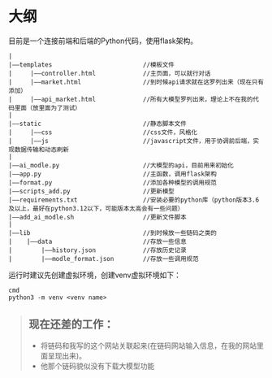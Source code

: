 # 大纲
  目前是一个连接前端和后端的Python代码，使用flask架构。
  ```
  |
  |——templates                         //模板文件
  |     |——controller.html             //主页面，可以就行对话
  |     |——market.html                 //到时候api请求就在这罗列出来（现在只有添加）
  |     |——api_market.html             //所有大模型罗列出来，理论上不在我的代码里面（放里面为了测试）
  |
  |——static                            //静态脚本文件
  |     |——css                         //css文件，风格化
  |     |——js                          //javascript文件，用于协调前后端，实现数据传输和动态刷新
  |
  |——ai_modle.py                       //大模型的api，目前用来初始化
  |——app.py                            //主函数，调用flask架构
  |——format.py                         //添加各种模型的调用规范
  |——scripts_add.py                    //更新模型
  |——requirements.txt                  //安装必要的python库（python版本3.6及以上，最好在python3.12以下，可能版本太高会有一些问题）
  |——add_ai_modle.sh                   //更新文件脚本
  |
  |——lib                               //到时候放一些链码之类的
  |    |——data                         //存放一些信息
  |        |——history.json             //存放历史记录
  |        |——modle_format.json        //存放一些调用规范
  ```

  运行时建议先创建虚拟环境，创建venv虚拟环境如下：
  ```
  cmd
  python3 -m venv <venv name>
  ```


  > ## 现在还差的工作：
  > + 将链码和我写的这个网站关联起来(在链码网站输入信息，在我的网站里面呈现出来)。
  > + 他那个链码貌似没有下载大模型功能
